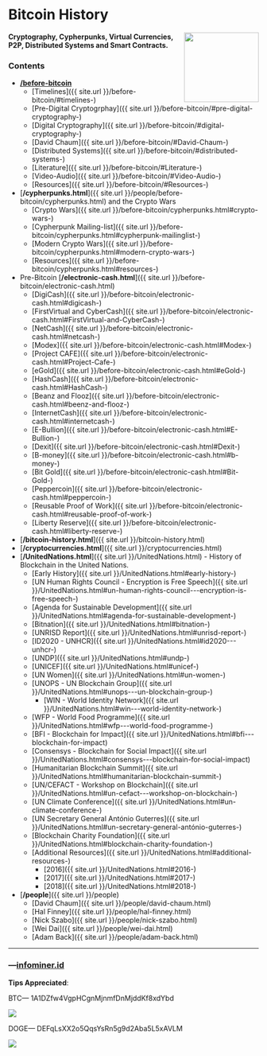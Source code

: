 # Bitcoin History
<a href="https://infominer.id"><img src="https://infominer.id/images/infominer.png" align="right" width="150" height="140"></a>
**Cryptography, Cypherpunks, Virtual Currencies, P2P, Distributed Systems and Smart Contracts.**


### Contents

* [**/before-bitcoin**](#before-bitcoin)
  * [Timelines]({{ site.url }}/before-bitcoin/#timelines-)
  * [Pre-Digital Cryptogrphay]({{ site.url }}/before-bitcoin/#pre-digital-cryptography-)
  * [Digital Cryptography]({{ site.url }}/before-bitcoin/#digital-cryptography-)
  * [David Chaum]({{ site.url }}/before-bitcoin/#David-Chaum-)
  * [Distributed Systems]({{ site.url }}/before-bitcoin/#distributed-systems-)
  * [Literature]({{ site.url }}/before-bitcoin/#Literature-)
  * [Video-Audio]({{ site.url }}/before-bitcoin/#Video-Audio-)
  * [Resources]({{ site.url }}/before-bitcoin/#Resources-)
* [**/cypherpunks.html**]({{ site.url }}/people/before-bitcoin/cypherpunks.html) and the Crypto Wars
  * [Crypto Wars]({{ site.url }}/before-bitcoin/cypherpunks.html#crypto-wars-)
  * [Cypherpunk Mailing-list]({{ site.url }}/before-bitcoin/cypherpunks.html#cypherpunk-mailinglist-)
  * [Modern Crypto Wars]({{ site.url }}/before-bitcoin/cypherpunks.html#modern-crypto-wars-)
  * [Resources]({{ site.url }}/before-bitcoin/cypherpunks.html#resources-)
* Pre-Bitcoin [**/electronic-cash.html**]({{ site.url }}/before-bitcoin/electronic-cash.html) 
  * [DigiCash]({{ site.url }}/before-bitcoin/electronic-cash.html#digicash-)
  * [FirstVirtual and CyberCash]({{ site.url }}/before-bitcoin/electronic-cash.html#FirstVirtual-and-CyberCash-)
  * [NetCash]({{ site.url }}/before-bitcoin/electronic-cash.html#netcash-)
  * [Modex]({{ site.url }}/before-bitcoin/electronic-cash.html#Modex-)
  * [Project CAFE]({{ site.url }}/before-bitcoin/electronic-cash.html#Project-Cafe-)
  * [eGold]({{ site.url }}/before-bitcoin/electronic-cash.html#eGold-)
  * [HashCash]({{ site.url }}/before-bitcoin/electronic-cash.html#HashCash-)
  * [Beanz and Flooz]({{ site.url }}/before-bitcoin/electronic-cash.html#beenz-and-flooz-)
  * [InternetCash]({{ site.url }}/before-bitcoin/electronic-cash.html#internetcash-)
  * [E-Bullion]({{ site.url }}/before-bitcoin/electronic-cash.html#E-Bullion-)
  * [Dexit]({{ site.url }}/before-bitcoin/electronic-cash.html#Dexit-)
  * [B-money]({{ site.url }}/before-bitcoin/electronic-cash.html#b-money-)
  * [Bit Gold]({{ site.url }}/before-bitcoin/electronic-cash.html#Bit-Gold-)
  * [Peppercoin]({{ site.url }}/before-bitcoin/electronic-cash.html#peppercoin-)
  * [Reusable Proof of Work]({{ site.url }}/before-bitcoin/electronic-cash.html#reusable-proof-of-work-)
  * [Liberty Reserve]({{ site.url }}/before-bitcoin/electronic-cash.html#liberty-reserve-)
* [**/bitcoin-history.html**]({{ site.url }}/bitcoin-history.html) 
* [**/cryptocurrencies.html**]({{ site.url }}/cryptocurrencies.html)
* [**/UnitedNations.html**]({{ site.url }}/UnitedNations.html) - History of Blockchain in the United Nations.
  * [Early History]({{ site.url }}/UnitedNations.html#early-history-)
  * [UN Human Rights Council - Encryption is Free Speech]({{ site.url }}/UnitedNations.html#un-human-rights-council---encryption-is-free-speech-)
  * [Agenda for Sustainable Development]({{ site.url }}/UnitedNations.html#agenda-for-sustainable-development-)
  * [Bitnation]({{ site.url }}/UnitedNations.html#bitnation-)
  * [UNRISD Report]({{ site.url }}/UnitedNations.html#unrisd-report-)
  * [ID2020 - UNHCR]({{ site.url }}/UnitedNations.html#id2020---unhcr-)
  * [UNDP]({{ site.url }}/UnitedNations.html#undp-)
  * [UNICEF]({{ site.url }}/UnitedNations.html#unicef-)
  * [UN Women]({{ site.url }}/UnitedNations.html#un-women-)
  * [UNOPS - UN Blockchain Group]({{ site.url }}/UnitedNations.html#unops---un-blockchain-group-)
    * [WIN - World Identity Network]({{ site.url }}/UnitedNations.html#win---world-identity-network-)  
  * [WFP - World Food Programme]({{ site.url }}/UnitedNations.html#wfp---world-food-programme-)
  * [BFI - Blockchain for Impact]({{ site.url }}/UnitedNations.html#bfi---blockchain-for-impact)
  * [Consensys - Blockchain for Social Impact]({{ site.url }}/UnitedNations.html#consensys---blockchain-for-social-impact)
  * [Humanitarian Blockchain Summit]({{ site.url }}/UnitedNations.html#humanitarian-blockchain-summit-)
  * [UN/CEFACT - Workshop on Blockchain]({{ site.url }}/UnitedNations.html#un-cefact---workshop-on-blockchain-)
  * [UN Climate Conference]({{ site.url }}/UnitedNations.html#un-climate-conference-)
  * [UN Secretary General António Guterres]({{ site.url }}/UnitedNations.html#un-secretary-general-antónio-guterres-)
  * [Blockchain Charity Foundation]({{ site.url }}/UnitedNations.html#blockchain-charity-foundation-)
  * [Additional Resources]({{ site.url }}/UnitedNations.html#additional-resources-)
    * [2016]({{ site.url }}/UnitedNations.html#2016-)
    * [2017]({{ site.url }}/UnitedNations.html#2017-)
    * [2018]({{ site.url }}/UnitedNations.html#2018-)
* [**/people**]({{ site.url }}/people)
  * [David Chaum]({{ site.url }}/people/david-chaum.html)
  * [Hal Finney]({{ site.url }}/people/hal-finney.html)
  * [Nick Szabo]({{ site.url }}/people/nick-szabo.html)
  * [Wei Dai]({{ site.url }}/people/wei-dai.html)
  * [Adam Back]({{ site.url }}/people/adam-back.html)

---

### —[infominer.id](https://infominer.id)

**Tips Appreciated**:

BTC— 1A1DZfw4VgpHCgnMjnmfDnMjddKf8xdYbd

![](https://imgur.com/yXLLm9Bl.png) 

DOGE— DEFqLsXX2o5QqsYsRn5g9d2Aba5L5xAVLM

![](https://i.imgur.com/0zBLoUP.png) 

